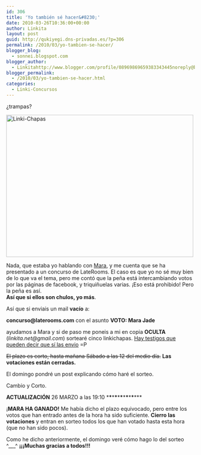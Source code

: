 ```yaml
---
id: 306
title: 'Yo también sé hacer&#8230;'
date: 2010-03-26T10:36:00+00:00
author: Linkita
layout: post
guid: http://qukiyegi.dns-privadas.es/?p=306
permalink: /2010/03/yo-tambien-se-hacer/
blogger_blog:
  - sonnei.blogspot.com
blogger_author:
  - Linkitahttp://www.blogger.com/profile/08969869659383343445noreply@blogger.com
blogger_permalink:
  - /2010/03/yo-tambien-se-hacer.html
categories:
  - Linki-Concursos
---
```

¿trampas?

[<img src="http://farm2.static.flickr.com/1015/1127116475_42b12a8133.jpg" width="500" height="381" alt="Linki-Chapas" />](http://www.flickr.com/photos/linkita/1127116475/ "Linki-Chapas by Linkita, on Flickr")

Nada, que estaba yo hablando con [Mara](http://supersonicgirl.blogspot.com/), y me cuenta que se ha presentado a un concurso de LateRooms. El caso es que yo no sé muy bien de lo que va el tema, pero me contó que la peña está intercambiando votos por las páginas de facebook, y triquiñuelas varias. ¡Eso está prohibido! Pero la peña es así.  
**Así que si ellos son chulos, yo más**. 

<div>
</div>

<div>
  Así que si enviais un mail <b>vacío</b> a:</p> 
  
  <p>
    <b>concurso@laterooms.com</b> con el asunto <b>VOTO: Mara Jade</b>
  </p>
  
  <p>
    ayudamos a Mara y si de paso me poneis a mi en copia <b>OCULTA</b> (<i>linkita.net@gmail.com</i>) sortearé cinco linkichapas. <a href="http://www.flickr.com/photos/mazapan/2898079123/">Hay testigos que pueden decir que sí las envio</a> =P
  </p>
  
  <p>
    <s>El plazo es corto, hasta mañana Sábado a las 12 del medio día.</s> <span style="font-weight:bold;">Las votaciones están cerradas.</span>
  </p>
  
  <p>
    El domingo pondré un post explicando cómo haré el sorteo.
  </p>
  
  <p>
    Cambio y Corto.
  </p>
</div>

**ACTUALIZACIÓN** 26 MARZO a las 19:10 \***\***\***\***\***\***\***\***\***\***\***

¡<span style="font-weight:bold;">MARA HA GANADO!</span> Me había dicho el plazo equivocado, pero entre los votos que han entrado antes de la hora ha sido suficiente. **Cierro las votaciones** y entran en sorteo todos los que han votado hasta esta hora (que no han sido pocos).

Como he dicho anteriormente, el domingo veré cómo hago lo del sorteo ^\___^ **¡¡¡Muchas gracias a todos!!!**
